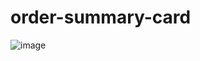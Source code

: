 # order-summary-card
![image](https://user-images.githubusercontent.com/47321783/152224250-df84e10e-21ad-4fe6-9108-588276e6b7eb.png)
